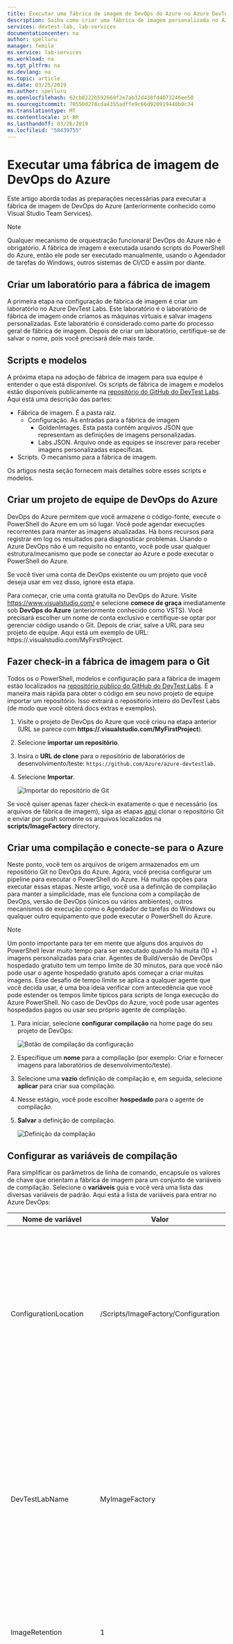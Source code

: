 ```yaml
---
title: Executar uma fábrica de imagem de DevOps do Azure no Azure DevTest Labs | Microsoft Docs
description: Saiba como criar uma fábrica de imagem personalizada no Azure DevTest Labs.
services: devtest-lab, lab-services
documentationcenter: na
author: spelluru
manager: femila
ms.service: lab-services
ms.workload: na
ms.tgt_pltfrm: na
ms.devlang: na
ms.topic: article
ms.date: 03/25/2019
ms.author: spelluru
ms.openlocfilehash: 62cb8222b592660f2e7ab32d438fd4073246ee50
ms.sourcegitcommit: 70550d278cda4355adffe9c66d920919448b0c34
ms.translationtype: MT
ms.contentlocale: pt-BR
ms.lasthandoff: 03/26/2019
ms.locfileid: "58439755"
---
```

# <a name="run-an-image-factory-from-azure-devops"></a>Executar uma fábrica de imagem de DevOps do Azure
Este artigo aborda todas as preparações necessárias para executar a fábrica de imagem de DevOps do Azure (anteriormente conhecido como Visual Studio Team Services).

> [!NOTE]
> Qualquer mecanismo de orquestração funcionará! DevOps do Azure não é obrigatório. A fábrica de imagem é executada usando scripts do PowerShell do Azure, então ele pode ser executado manualmente, usando o Agendador de tarefas do Windows, outros sistemas de CI/CD e assim por diante.

## <a name="create-a-lab-for-the-image-factory"></a>Criar um laboratório para a fábrica de imagem
A primeira etapa na configuração de fábrica de imagem é criar um laboratório no Azure DevTest Labs. Este laboratório é o laboratório de fábrica de imagem onde criamos as máquinas virtuais e salvar imagens personalizadas. Este laboratório é considerado como parte do processo geral de fábrica de imagem. Depois de criar um laboratório, certifique-se de salvar o nome, pois você precisará dele mais tarde.

## <a name="scripts-and-templates"></a>Scripts e modelos
A próxima etapa na adoção de fábrica de imagem para sua equipe é entender o que está disponível. Os scripts de fábrica de imagem e modelos estão disponíveis publicamente na [repositório do GitHub do DevTest Labs](https://github.com/Azure/azure-devtestlab/tree/master/Scripts/ImageFactory). Aqui está uma descrição das partes:

- Fábrica de imagem. É a pasta raiz. 
    - Configuração. As entradas para a fábrica de imagem
        - GoldenImages. Esta pasta contém arquivos JSON que representam as definições de imagens personalizadas.
        - Labs.JSON. Arquivo onde as equipes se inscrever para receber imagens personalizadas específicas.
- Scripts. O mecanismo para a fábrica de imagem.

Os artigos nesta seção fornecem mais detalhes sobre esses scripts e modelos. 

## <a name="create-an-azure-devops-team-project"></a>Criar um projeto de equipe de DevOps do Azure
DevOps do Azure permitem que você armazene o código-fonte, execute o PowerShell do Azure em um só lugar. Você pode agendar execuções recorrentes para manter as imagens atualizadas. Há bons recursos para registrar em log os resultados para diagnosticar problemas.  Usando o Azure DevOps não é um requisito no entanto, você pode usar qualquer estrutura/mecanismo que pode se conectar ao Azure e pode executar o PowerShell do Azure.

Se você tiver uma conta de DevOps existente ou um projeto que você deseja usar em vez disso, ignore esta etapa.

Para começar, crie uma conta gratuita no DevOps do Azure. Visite https://www.visualstudio.com/ e selecione **comece de graça** imediatamente sob **DevOps do Azure** (anteriormente conhecido como VSTS). Você precisará escolher um nome de conta exclusivo e certifique-se optar por gerenciar código usando o Git. Depois de criar, salve a URL para seu projeto de equipe. Aqui está um exemplo de URL: https://<accountname>.visualstudio.com/MyFirstProject.

## <a name="check-in-the-image-factory-to-git"></a>Fazer check-in a fábrica de imagem para o Git
Todos os o PowerShell, modelos e configuração para a fábrica de imagem estão localizados na [repositório público do GitHub do DevTest Labs](https://github.com/Azure/azure-devtestlab/tree/master/Scripts/ImageFactory). É a maneira mais rápida para obter o código em seu novo projeto de equipe importar um repositório. Isso extrairá o repositório inteiro do DevTest Labs (de modo que você obterá docs extras e exemplos). 

1. Visite o projeto de DevOps do Azure que você criou na etapa anterior (URL se parece com **https://<accountname>.visualstudio.com/MyFirstProject**).
2. Selecione **importar um repositório**.
3. Insira o **URL de clone** para o repositório de laboratórios de desenvolvimento/teste: `https://github.com/Azure/azure-devtestlab`.
4. Selecione **Importar**.

    ![Importar do repositório de Git](./media/set-up-devops-lab/import-git-repo.png)

Se você quiser apenas fazer check-in exatamente o que é necessário (os arquivos de fábrica de imagem), siga as etapas [aqui](https://www.visualstudio.com/en-us/docs/git/share-your-code-in-git-vs) clonar o repositório Git e enviar por push somente os arquivos localizados na **scripts/ImageFactory** directory.

## <a name="create-a-build-and-connect-to-azure"></a>Criar uma compilação e conecte-se para o Azure
Neste ponto, você tem os arquivos de origem armazenados em um repositório Git no DevOps do Azure. Agora, você precisa configurar um pipeline para executar o PowerShell do Azure. Há muitas opções para executar essas etapas. Neste artigo, você usa a definição de compilação para manter a simplicidade, mas ele funciona com a compilação de DevOps, versão de DevOps (únicos ou vários ambientes), outros mecanismos de execução como o Agendador de tarefas do Windows ou qualquer outro equipamento que pode executar o PowerShell do Azure.

> [!NOTE]
> Um ponto importante para ter em mente que alguns dos arquivos do PowerShell levar muito tempo para ser executado quando há muita (10 +) imagens personalizadas para criar. Agentes de Build/versão de DevOps hospedado gratuito tem um tempo limite de 30 minutos, para que você não pode usar o agente hospedado gratuito após começar a criar muitas imagens. Esse desafio de tempo limite se aplica a qualquer agente que você decida usar, é uma boa ideia verificar com antecedência que você pode estender os tempos limite típicos para scripts de longa execução do Azure PowerShell. No caso de DevOps do Azure, você pode usar agentes hospedados pagos ou usar seu próprio agente de compilação.

1. Para iniciar, selecione **configurar compilação** na home page do seu projeto de DevOps:

    ![Botão de compilação da configuração](./media/set-up-devops-lab/setup-build-button.png)
2. Especifique um **nome** para a compilação (por exemplo: Criar e fornecer imagens para laboratórios de desenvolvimento/teste). 
3. Selecione uma **vazio** definição de compilação e, em seguida, selecione **aplicar** para criar sua compilação. 
4. Nesse estágio, você pode escolher **hospedado** para o agente de compilação. 
5. **Salvar** a definição de compilação.

    ![Definição da compilação](./media/set-up-devops-lab/build-definition.png)

## <a name="configure-the-build-variables"></a>Configurar as variáveis de compilação
Para simplificar os parâmetros de linha de comando, encapsule os valores de chave que orientam a fábrica de imagem para um conjunto de variáveis de compilação. Selecione o **variáveis** guia e você verá uma lista das diversas variáveis de padrão. Aqui está a lista de variáveis para entrar no Azure DevOps:


| Nome de variável | Valor | Observações |
| ------------- | ----- | ----- |
| ConfigurationLocation | /Scripts/ImageFactory/Configuration | Esse é o caminho completo no repositório para o **configuração** pasta. Se você importou o repositório inteiro acima, o valor para a esquerda está correto. Caso contrário, atualize para apontar para o local de configuração. |
| DevTestLabName | MyImageFactory | O nome do laboratório no Azure DevTest Labs usado como a fábrica para produzir imagens. Se você não tiver uma, crie um. Certifique-se de que o laboratório é na mesma assinatura que o ponto de extremidade de serviço tem acesso ao. |
| ImageRetention | 1 | O número de imagens que você deseja salvar de cada tipo. Defina o valor padrão como 1. |
| MachinePassword | ******* | A senha da conta de administrador interno para as máquinas virtuais. Esta é uma conta transitória, portanto certifique-se de que ele é seguro. Selecione o pequeno ícone de cadeado à direita para garantir que ele é uma cadeia de caracteres segura. |
| MachineUserName | ImageFactoryUser | O nome da conta de administrador interno para as máquinas virtuais. Esta é uma conta transitória. |
| StandardTimeoutMinutes | 30 | O tempo limite que deveríamos esperar para operações do Azure regulares. |
| SubscriptionId |  0000000000-0000-0000-0000-0000000000000 | A ID da assinatura em que o laboratório existe e que o ponto de extremidade de serviço tem acesso ao. |
| VMSize | Standard_A3 | O tamanho da máquina virtual a ser usado para o **criar** etapa. As VMs criadas são transitórias. O tamanho deve ser aquele que [habilitada para o laboratório](devtest-lab-set-lab-policy.md). Confirme se há suficiente [cota de núcleos de assinatura](../azure-subscription-service-limits.md). 

![As variáveis de compilação](./media/set-up-devops-lab/configure-build-variables.png)

## <a name="connect-to-azure"></a>Conecte-se ao Azure
A próxima etapa é configurar o serviço principal. Esta é uma identidade no Azure Active Directory que permite que o agente de compilação do DevOps operar no Azure em nome do usuário. Para configurá-lo, inicie com a adição é a primeira etapa de Build do Azure PowerShell.

1. Selecione **adicionar tarefa**.
2. Pesquise **o Azure PowerShell**. 
3. Depois de encontrá-lo, selecione **adicionar** para adicionar a tarefa para a compilação. Quando você fizer isso, você verá a tarefa são exibidos no lado esquerdo como adicionado.

![Configurar a etapa do PowerShell](./media/set-up-devops-lab/set-up-powershell-step.png)

A maneira mais rápida para configurar o serviço principal é permitir que o Azure DevOps fazê-lo para nós. 

1. Selecione o **tarefa** você acabou de adicionar.
2. Para **tipo de Conexão do Azure**, escolha **do Azure Resource Manager**. 
3. Selecione o **gerenciar** link para configurar a entidade de serviço. 

Para obter mais informações, consulte este [postagem de blog](https://devblogs.microsoft.com/devops/automating-azure-resource-group-deployment-using-a-service-principal-in-visual-studio-online-buildrelease-management/). Quando você seleciona os **gerenciar** link, você entrará no lugar certo em DevOps (segunda captura de tela na postagem do blog) para configurar a conexão para o Azure. Certifique-se de escolher **ponto de extremidade de serviço do Azure Resource Manager** ao configurar isso.

## <a name="complete-the-build-task"></a>Concluir a tarefa de build
Se você selecionar a tarefa de build, você verá todos os detalhes no painel à direita deve ser preenchido. 

1. Primeiro, nomeie a tarefa de build: **Criar máquinas virtuais**. 
2. Escolha o **entidade de serviço** criado escolhendo **do Azure Resource Manager**
3. Escolha o **ponto de extremidade de serviço**. 
4. Para **caminho de Script**, selecione **... (reticências)**  à direita.
5. Navegue até **MakeGoldenImageVMs.ps1** script. 
6. Parâmetros de script devem ter esta aparência: `-ConfigurationLocation $(System.DefaultWorkingDirectory)$(ConfigurationLocation) -DevTestLabName $(DevTestLabName) -vmSize $(VMSize) -machineUserName $(MachineUserName) -machinePassword (ConvertTo-SecureString -string '$(MachinePassword)' -AsPlainText -Force) -StandardTimeoutMinutes $(StandardTimeoutMinutes)`

    ![Concluir a definição de compilação](./media/set-up-devops-lab/complete-build-definition.png)


## <a name="queue-the-build"></a>Enfileirar o build
Vamos verificar se você tem tudo configurado corretamente, bastando enfileirar uma nova compilação. Enquanto a compilação está em execução, alterne para o [portal do Azure](https://portal.azure.com) e selecione **todas as máquinas virtuais** em seu laboratório de fábrica de imagem para confirmar que tudo está funcionando corretamente. Você deverá ver três máquinas virtuais são criadas no laboratório.

![VMs do laboratório](./media/set-up-devops-lab/vms-in-lab.png)

## <a name="next-steps"></a>Próximas etapas 
A primeira etapa na configuração de fábrica de imagem com base no Azure DevTest Labs é concluída. No próximo artigo na série, você os receba VMs generalizada e salvos em imagens personalizadas. Em seguida, você os tiver distribuído para todos os seus laboratórios. Consulte o próximo artigo na série: [Salvar imagens personalizadas e distribuir a vários laboratórios da](image-factory-save-distribute-custom-images.md).
